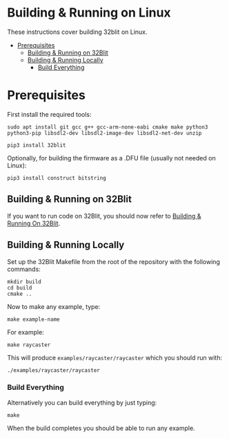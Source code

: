 # Building & Running on Linux <!-- omit in toc -->

These instructions cover building 32blit on Linux.

- [Prerequisites](#prerequisites)
  - [Building & Running on 32Blit](#building--running-on-32blit)
  - [Building & Running Locally](#building--running-locally)
    - [Build Everything](#build-everything)

# Prerequisites

First install the required tools:

```
sudo apt install git gcc g++ gcc-arm-none-eabi cmake make python3 python3-pip libsdl2-dev libsdl2-image-dev libsdl2-net-dev unzip

pip3 install 32blit
```

Optionally, for building the firmware as a .DFU file (usually not needed on Linux):

```
pip3 install construct bitstring
```

## Building & Running on 32Blit

If you want to run code on 32Blit, you should now refer to [Building & Running On 32Blit](32blit.md).

## Building & Running Locally

Set up the 32Blit Makefile from the root of the repository with the following commands:

```shell
mkdir build
cd build
cmake ..
```

Now to make any example, type:

```shell
make example-name
```

For example:

```shell
make raycaster
```

This will produce `examples/raycaster/raycaster` which you should run with:

```shell
./examples/raycaster/raycaster
```

### Build Everything

Alternatively you can build everything by just typing:

```shell
make
```

When the build completes you should be able to run any example.
